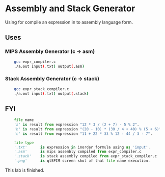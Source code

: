 # Assembly and Stack Generator
   Using for compile an expression in to assembly language form.

## Uses
### MIPS Assembly Generator (c -> asm)
```bash
    gcc expr_compiler.c
    ./a.out input(.txt) output(.asm)
```
### Stack Assembly Generator (c -> stack)
```bash
    gcc expr_stack_compiler.c
    ./a.out input(.txt) output(.stack)
```

## FYI
```python
    file name
    'a' is result from expression "12 * 3 / (2 + 7) - 5 % 2".
    'b' is result from expression "(20 - 10) * (30 / 4 + 40) % (5 + 6)".
    'c' is result from expression "11 + 22 * 33 % 12 - 44 / 3 - 7".

    file type
    '.txt'      is expression in inorder formula using as 'input'.
    '.asm'      is mips assembly compiled from expr_compiler.c
    '.stack'    is stack assembly compiled from expr_stack_compiler.c
    '.png'      is qtSPIM screen shot of that file name execution.
```

This lab is finished.
